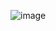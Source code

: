 ![image](https://user-images.githubusercontent.com/90901839/191541606-09232ae4-4d62-4fcb-9a00-524623bd6b8f.png)
